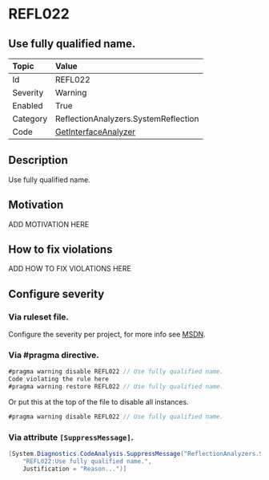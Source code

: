 # REFL022
## Use fully qualified name.

| Topic    | Value
| :--      | :--
| Id       | REFL022
| Severity | Warning
| Enabled  | True
| Category | ReflectionAnalyzers.SystemReflection
| Code     | [GetInterfaceAnalyzer](https://github.com/DotNetAnalyzers/ReflectionAnalyzers/blob/master/ReflectionAnalyzers/NodeAnalzers/GetInterfaceAnalyzer.cs)

## Description

Use fully qualified name.

## Motivation

ADD MOTIVATION HERE

## How to fix violations

ADD HOW TO FIX VIOLATIONS HERE

<!-- start generated config severity -->
## Configure severity

### Via ruleset file.

Configure the severity per project, for more info see [MSDN](https://msdn.microsoft.com/en-us/library/dd264949.aspx).

### Via #pragma directive.
```C#
#pragma warning disable REFL022 // Use fully qualified name.
Code violating the rule here
#pragma warning restore REFL022 // Use fully qualified name.
```

Or put this at the top of the file to disable all instances.
```C#
#pragma warning disable REFL022 // Use fully qualified name.
```

### Via attribute `[SuppressMessage]`.

```C#
[System.Diagnostics.CodeAnalysis.SuppressMessage("ReflectionAnalyzers.SystemReflection", 
    "REFL022:Use fully qualified name.", 
    Justification = "Reason...")]
```
<!-- end generated config severity -->